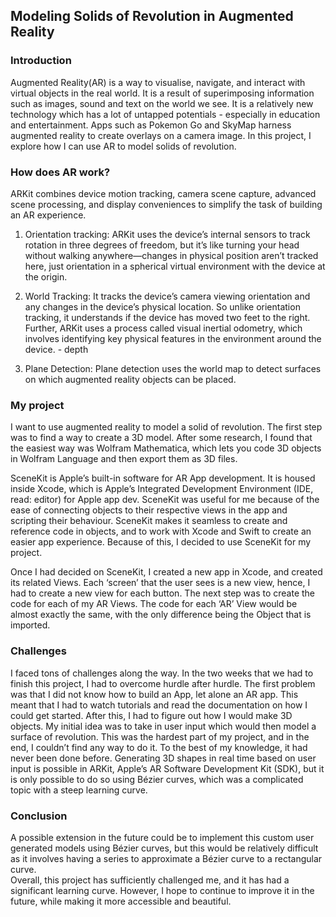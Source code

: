 ﻿## Modeling Solids of Revolution in Augmented Reality

### Introduction

Augmented Reality(AR) is a way to visualise, navigate, and interact with virtual objects in the real world. It is a result of superimposing information such as images, sound and text on the world we see. It is a relatively new technology which has a lot of untapped potentials - especially in education and entertainment. Apps such as Pokemon Go and SkyMap harness augmented reality to create overlays on a camera image. In this project, I explore how I can use AR to model solids of revolution.

### How does AR work?
ARKit combines device motion tracking, camera scene capture, advanced scene processing, and display conveniences to simplify the task of building an AR experience.

1.  Orientation tracking: 
ARKit uses the device’s internal sensors to track rotation in three degrees of freedom, but it’s like turning your head without walking anywhere—changes in physical position aren’t tracked here, just orientation in a spherical virtual environment with the device at the origin.
    
2.  World Tracking: 
It tracks the device’s camera viewing orientation and any changes in the device’s physical location. So unlike orientation tracking, it understands if the device has moved two feet to the right.  
    Further, ARKit uses a process called visual inertial odometry, which involves identifying key physical features in the environment around the device. - depth
    
3.  Plane Detection: 
Plane detection uses the world map to detect surfaces on which augmented reality objects can be placed.


### My project
I want to use augmented reality to model a solid of revolution. The first step was to find a way to create a 3D model. After some research, I found that the easiest way was Wolfram Mathematica, which lets you code 3D objects in Wolfram Language and then export them as 3D files. 

SceneKit is Apple’s built-in software for AR App development. It is housed inside Xcode, which is Apple’s Integrated Development Environment (IDE, read: editor) for Apple app dev. SceneKit was useful for me because of the ease of connecting objects to their respective views in the app and scripting their behaviour. SceneKit makes it seamless to create and reference code in objects, and to work with Xcode and Swift to create an easier app experience. Because of this, I decided to use SceneKit for my project.

Once I had decided on SceneKit, I created a new app in Xcode, and created its related Views. Each ‘screen’ that the user sees is a new view, hence, I had to create a new view for each button.  The next step was to create the code for each of my AR Views. The code for each ‘AR’ View would be almost exactly the same, with the only difference being the Object that is imported.

### Challenges
I faced tons of challenges along the way. In the two weeks that we had to finish this project, I had to overcome hurdle after hurdle. The first problem was that I did not know how to build an App, let alone an AR app. This meant that I had to watch tutorials and read the documentation on how I could get started. After this, I had to figure out how I would make 3D objects. My initial idea was to take in user input which would then model a surface of revolution. This was the hardest part of my project, and in the end, I couldn’t find any way to do it. To the best of my knowledge, it had never been done before. Generating 3D shapes in real time based on user input is possible in ARKit, Apple’s AR Software Development Kit (SDK), but it is only possible to do so using Bézier curves, which was a complicated topic with a steep learning curve.


### Conclusion
A possible extension in the future could be to implement this custom user generated models using Bézier curves, but this would be relatively difficult as it involves having a series to approximate a Bézier curve to a rectangular curve.  
Overall, this project has sufficiently challenged me, and it has had a significant learning curve. However, I hope to continue to improve it in the future, while making it more accessible and beautiful.
